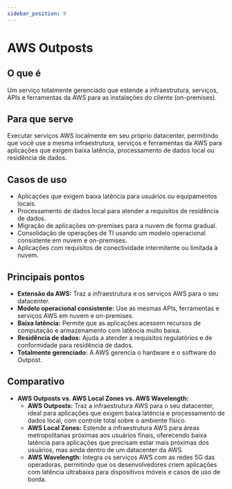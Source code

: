 ```yaml
---
sidebar_position: 9
---
```


# AWS Outposts

## O que é
Um serviço totalmente gerenciado que estende a infraestrutura, serviços, APIs e ferramentas da AWS para as instalações do cliente (on-premises).

## Para que serve
Executar serviços AWS localmente em seu próprio datacenter, permitindo que você use a mesma infraestrutura, serviços e ferramentas da AWS para aplicações que exigem baixa latência, processamento de dados local ou residência de dados.

## Casos de uso
- Aplicações que exigem baixa latência para usuários ou equipamentos locais.
- Processamento de dados local para atender a requisitos de residência de dados.
- Migração de aplicações on-premises para a nuvem de forma gradual.
- Consolidação de operações de TI usando um modelo operacional consistente em nuvem e on-premises.
- Aplicações com requisitos de conectividade intermitente ou limitada à nuvem.

## Principais pontos
- **Extensão da AWS:** Traz a infraestrutura e os serviços AWS para o seu datacenter.
- **Modelo operacional consistente:** Use as mesmas APIs, ferramentas e serviços AWS em nuvem e on-premises.
- **Baixa latência:** Permite que as aplicações acessem recursos de computação e armazenamento com latência muito baixa.
- **Residência de dados:** Ajuda a atender a requisitos regulatórios e de conformidade para residência de dados.
- **Totalmente gerenciado:** A AWS gerencia o hardware e o software do Outpost.

## Comparativo
- **AWS Outposts vs. AWS Local Zones vs. AWS Wavelength:**
  - **AWS Outposts:** Traz a infraestrutura AWS para o seu datacenter, ideal para aplicações que exigem baixa latência e processamento de dados local, com controle total sobre o ambiente físico.
  - **AWS Local Zones:** Estende a infraestrutura AWS para áreas metropolitanas próximas aos usuários finais, oferecendo baixa latência para aplicações que precisam estar mais próximas dos usuários, mas ainda dentro de um datacenter da AWS.
  - **AWS Wavelength:** Integra os serviços AWS com as redes 5G das operadoras, permitindo que os desenvolvedores criem aplicações com latência ultrabaixa para dispositivos móveis e casos de uso de borda. 